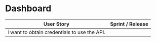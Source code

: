# Dashboard
| User Story | Sprint / Release |
|---|---|
| I want to obtain credentials to use the API. |   |